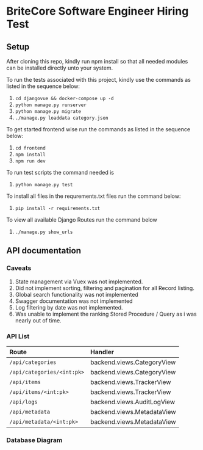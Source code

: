# BriteCore Software Engineer Hiring Test

## Setup

After cloning this repo, kindly run npm install so that all needed modules can be installed directly unto your system.

To run the tests associated with this project, kindly use the commands as listed in the sequence below:

1. `cd djangovue && docker-compose up -d`
2. `python manage.py runserver`
3. `python manage.py migrate`
4. `./manage.py loaddata category.json`

To get started frontend wise run the commands as listed in the sequence below:

1. `cd frontend`
2. `npm install`
3. `npm run dev`

To run test scripts the command needed is

1. `python manage.py test`

To install all files in the requrements.txt files run the command below:

1. `pip install -r requirements.txt`

To view all available Django Routes run the command below

1. `./manage.py show_urls`

## API documentation

### Caveats

1. State management via Vuex was not implemented.
2. Did not implement sorting, filtering and pagination for all Record listing.
3. Global search functionality was not implemented
4. Swagger documentation was not implemented
5. Log filtering by date was not implemented.
6. Was unable to implement the ranking Stored Procedure / Query as i was nearly out of time.

### API List

| Route                                     |  Handler                                 |
| :---                                      | :---                                     |
| `/api/categories`                         | backend.views.CategoryView               |
| `/api/categories/<int:pk>`                | backend.views.CategoryView               |
| `/api/items`                              | backend.views.TrackerView                |
| `/api/items/<int:pk>`                     | backend.views.TrackerView                |
| `/api/logs`                               | backend.views.AuditLogView               |
| `/api/metadata`                           | backend.views.MetadataView               |
| `/api/metadata/<int:pk>`                  | backend.views.MetadataView               |

### Database Diagram
